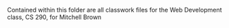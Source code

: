 Contained within this folder are all classwork files for the Web Development class, CS 290, for Mitchell Brown
